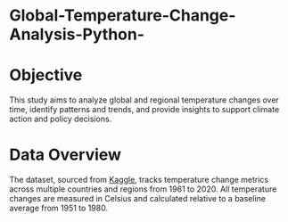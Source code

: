 # Global-Temperature-Change-Analysis-Python-

# Objective
This study aims to analyze global and regional temperature changes over time, identify patterns and trends, and provide insights to support climate action and policy decisions.

# Data Overview
The dataset, sourced from [Kaggle]([url](https://www.kaggle.com/datasets/sevgisarac/temperature-change?select=Environment_Temperature_change_E_All_Data_NOFLAG.csv)), tracks temperature change metrics across multiple countries and regions from 1961 to 2020.    All temperature changes are measured in Celsius and calculated relative to a baseline average from 1951 to 1980.
